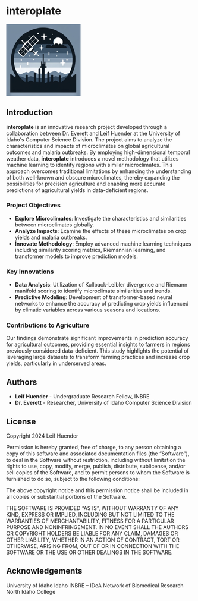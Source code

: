 # interoplate

<img src="docs/images/iterpolate-logo.png" alt="interpolate logo" width="200">

## Introduction

**interoplate** is an innovative research project developed through a collaboration between Dr. Everett and Leif Huender at the University of Idaho's Computer Science Division. The project aims to analyze the characteristics and impacts of microclimates on global agricultural outcomes and malaria outbreaks. By employing high-dimensional temporal weather data, **interoplate** introduces a novel methodology that utilizes machine learning to identify regions with similar microclimates. This approach overcomes traditional limitations by enhancing the understanding of both well-known and obscure microclimates, thereby expanding the possibilities for precision agriculture and enabling more accurate predictions of agricultural yields in data-deficient regions.

### Project Objectives

- **Explore Microclimates**: Investigate the characteristics and similarities between microclimates globally.
- **Analyze Impacts**: Examine the effects of these microclimates on crop yields and malaria outbreaks.
- **Innovate Methodology**: Employ advanced machine learning techniques including similarity scoring metrics, Riemannian learning, and transformer models to improve prediction models.

### Key Innovations

- **Data Analysis**: Utilization of Kullback-Leibler divergence and Riemann manifold scoring to identify microclimate similarities and trends.
- **Predictive Modeling**: Development of transformer-based neural networks to enhance the accuracy of predicting crop yields influenced by climatic variables across various seasons and locations.

### Contributions to Agriculture

Our findings demonstrate significant improvements in prediction accuracy for agricultural outcomes, providing essential insights to farmers in regions previously considered data-deficient. This study highlights the potential of leveraging large datasets to transform farming practices and increase crop yields, particularly in underserved areas.

## Authors

- **Leif Huender** - Undergraduate Research Fellow, INBRE
- **Dr. Everett** - Researcher, University of Idaho Computer Science Division


## License

Copyright 2024 Leif Huender

Permission is hereby granted, free of charge, to any person obtaining a copy of this software and associated documentation files (the “Software”), to deal in the Software without restriction, including without limitation the rights to use, copy, modify, merge, publish, distribute, sublicense, and/or sell copies of the Software, and to permit persons to whom the Software is furnished to do so, subject to the following conditions:

The above copyright notice and this permission notice shall be included in all copies or substantial portions of the Software.

THE SOFTWARE IS PROVIDED “AS IS”, WITHOUT WARRANTY OF ANY KIND, EXPRESS OR IMPLIED, INCLUDING BUT NOT LIMITED TO THE WARRANTIES OF MERCHANTABILITY, FITNESS FOR A PARTICULAR PURPOSE AND NONINFRINGEMENT. IN NO EVENT SHALL THE AUTHORS OR COPYRIGHT HOLDERS BE LIABLE FOR ANY CLAIM, DAMAGES OR OTHER LIABILITY, WHETHER IN AN ACTION OF CONTRACT, TORT OR OTHERWISE, ARISING FROM, OUT OF OR IN CONNECTION WITH THE SOFTWARE OR THE USE OR OTHER DEALINGS IN THE SOFTWARE.


## Acknowledgements

University of Idaho
Idaho INBRE – IDeA Network of Biomedical Research
North Idaho College
